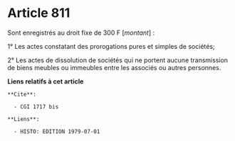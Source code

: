# Article 811

Sont enregistrés au droit fixe de 300 F [*montant*] :

1° Les actes constatant des prorogations pures et simples de sociétés;

2° Les actes de dissolution de sociétés qui ne portent aucune transmission de biens meubles ou immeubles entre les associés
ou autres personnes.

**Liens relatifs à cet article**

	**Cite**:

	  - CGI 1717 bis

	**Liens**:

	  - HISTO: EDITION 1979-07-01
